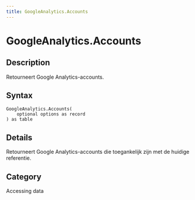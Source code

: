 ```yaml
---
title: GoogleAnalytics.Accounts
---
```


# GoogleAnalytics.Accounts


## Description

Retourneert Google Analytics-accounts.


## Syntax

```powerquery
GoogleAnalytics.Accounts(
    optional options as record
) as table
```


## Details

Retourneert Google Analytics-accounts die toegankelijk zijn met de huidige referentie.



## Category
Accessing data

